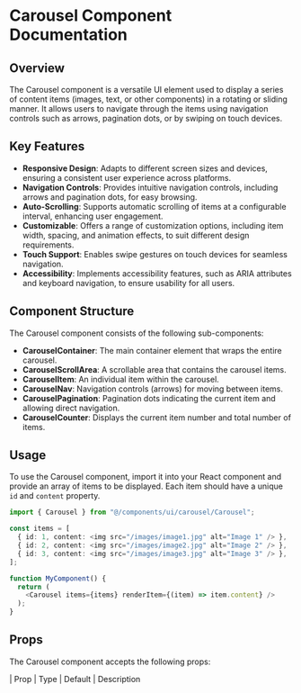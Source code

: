 # Carousel Component Documentation

## Overview

The Carousel component is a versatile UI element used to display a series of content items (images, text, or other components) in a rotating or sliding manner. It allows users to navigate through the items using navigation controls such as arrows, pagination dots, or by swiping on touch devices.

## Key Features

- **Responsive Design**: Adapts to different screen sizes and devices, ensuring a consistent user experience across platforms.
- **Navigation Controls**: Provides intuitive navigation controls, including arrows and pagination dots, for easy browsing.
- **Auto-Scrolling**: Supports automatic scrolling of items at a configurable interval, enhancing user engagement.
- **Customizable**: Offers a range of customization options, including item width, spacing, and animation effects, to suit different design requirements.
- **Touch Support**: Enables swipe gestures on touch devices for seamless navigation.
- **Accessibility**: Implements accessibility features, such as ARIA attributes and keyboard navigation, to ensure usability for all users.

## Component Structure

The Carousel component consists of the following sub-components:

- **CarouselContainer**: The main container element that wraps the entire carousel.
- **CarouselScrollArea**: A scrollable area that contains the carousel items.
- **CarouselItem**: An individual item within the carousel.
- **CarouselNav**: Navigation controls (arrows) for moving between items.
- **CarouselPagination**: Pagination dots indicating the current item and allowing direct navigation.
- **CarouselCounter**: Displays the current item number and total number of items.

## Usage

To use the Carousel component, import it into your React component and provide an array of items to be displayed. Each item should have a unique `id` and `content` property.

```typescript
import { Carousel } from "@/components/ui/carousel/Carousel";

const items = [
  { id: 1, content: <img src="/images/image1.jpg" alt="Image 1" /> },
  { id: 2, content: <img src="/images/image2.jpg" alt="Image 2" /> },
  { id: 3, content: <img src="/images/image3.jpg" alt="Image 3" /> },
];

function MyComponent() {
  return (
    <Carousel items={items} renderItem={(item) => item.content} />
  );
}
```

## Props

The Carousel component accepts the following props:

| Prop                | Type                                     | Default | Description
